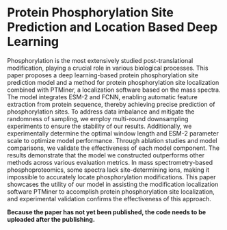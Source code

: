 # Protein Phosphorylation Site Prediction and Location Based Deep Learning
Phosphorylation is the most extensively studied post-translational modification, playing a crucial role in various biological processes. This paper proposes a deep learning-based protein phosphorylation site prediction model and a method for protein phosphorylation site localization combined with PTMiner, a localization software based on the mass spectra. The model integrates ESM-2 and FCNN, enabling automatic feature extraction from protein sequence, thereby achieving precise prediction of phosphorylation sites. To address data imbalance and mitigate the randomness of sampling, we employ multi-round downsampling experiments to ensure the stability of our results. Additionally, we experimentally determine the optimal window length and ESM-2 parameter scale to optimize model performance. Through ablation studies and model comparisons, we validate the effectiveness of each model component. The results demonstrate that the model we constructed outperforms other methods across various evaluation metrics. In mass spectrometry-based phosphoproteomics, some spectra lack site-determining ions, making it impossible to accurately locate phosphorylation modifications. This paper showcases the utility of our model in assisting the modification localization software PTMiner to accomplish protein phosphorylation site localization, and experimental validation confirms the effectiveness of this approach.  
  
**Because the paper has not yet been published, the code needs to be uploaded after the publishing.**
